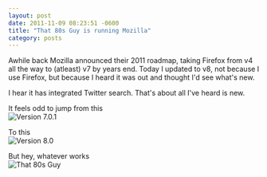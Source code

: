 ```yaml
---
layout: post
date: 2011-11-09 08:23:51 -0600
title: "That 80s Guy is running Mozilla"
category: posts
---
```



Awhile back Mozilla announced their 2011 roadmap, taking Firefox from
v4 all the way to (atleast) v7 by years end. Today I updated to v8, not
because I use Firefox, but because I heard it was out and thought I'd
see what's new.

I hear it has integrated Twitter search.  That's about all I've heard is
new.

It feels odd to jump from this  
![Version 7.0.1]({{site.baseurl}}/static/images/ff_7_0_1.png)

To this  
![Version 8.0]({{site.baseurl}}/static/images/ff_8_0.png)

But hey, whatever works  
![That 80s Guy]({{site.baseurl}}/static/images/That80sGuy.jpg)

